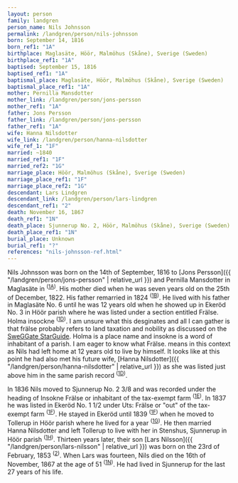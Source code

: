 ```yaml
---
layout: person
family: landgren
person_name: Nils Johnsson
permalink: /landgren/person/nils-johnsson
born: September 14, 1816
born_ref1: "1A"
birthplace: Maglasäte, Höör, Malmöhus (Skåne), Sverige (Sweden)
birthplace_ref1: "1A"
baptised: September 15, 1816
baptised_ref1: "1A"
baptismal_place: Maglasäte, Höör, Malmöhus (Skåne), Sverige (Sweden)
baptismal_place_ref1: "1A"
mother: Pernilla Mansdotter
mother_link: /landgren/person/jons-persson
mother_ref1: "1A"
father: Jons Persson
father_link: /landgren/person/jons-persson
father_ref1: "1A"
wife: Hanna Nilsdotter
wife_link: /landgren/person/hanna-nilsdotter
wife_ref_1: "1F"
married: ~1840
married_ref1: "1F"
married_ref2: "1G"
marriage_place: Höör, Malmöhus (Skåne), Sverige (Sweden)
marriage_place_ref1: "1F"
marriage_place_ref2: "1G"
descendant: Lars Lindgren
descendant_link: /landgren/person/lars-lindgren
descendant_ref1: "2"
death: November 16, 1867
death_ref1: "1N"
death_place: Sjunnerup No. 2, Höör, Malmöhus (Skåne), Sverige (Sweden)
death_place_ref1: "1N"
burial_place: Unknown
burial_ref1: "?"
references: "nils-johnsson-ref.html"
---
```


Nils Johnsson was born on the 14th of September, 1816 to [Jons Persson]({{ "/landgren/person/jons-persson" | relative_url }}) and Pernilla Mansdotter in Maglasäte in <sup>([1A](#1A))</sup>. His mother died when he was seven years old on the 25th of December, 1822. His father remarried in 1824 <sup>([1B](#1B))</sup>. He lived with his father in Maglasäte No. 6 until he was 12 years old when he showed up in Ekeröd No. 3 in Höör parish where he was listed under a section entitled Frälse. Holma insockne <sup>([1D](#1D))</sup>. I am unsure what this desginates and all I can gather is that frälse probably refers to land taxation and nobility as discussed on the [SweGGate StarGuide](http://sites.rootsweb.com/~swewgw/Geogr/thGeoLand00.htm#Fr%C3%A4lse). Holma is a place name and insokne is a word of inhabitant of a parish. I am eager to know what Frälse. means in this context as Nils had left home at 12 years old to live by himself. It looks like at this point he had also met his future wife, [Hanna Nilsdotter]({{ "/landgren/person/hanna-nilsdotter" | relative_url }}) as she was listed just above him in the same parish record <sup>([1D](#1D))</sup>.

In 1836 Nils moved to Sjunnerup No. 2 3/8 and was recorded under the heading of Insokne Frälse or inhabitant of the tax-exempt farm <sup>([1E](#1E))</sup>. In 1837 he was listed in Ekeröd No. 1 1/2 under Uts: Frälse or "out" of the tax-exempt farm <sup>([1F](#1F))</sup>. He stayed in Ekeröd until 1839 <sup>([1F](#1F))</sup> when he moved to Tollerup in Höör parish where he lived for a year <sup>([1G](#1G))</sup>. He then married Hanna Nilsdotter and left Tollerup to live with her in Stenshus, Sjunnerup in Höör parish <sup>([1H](#1H))</sup>. Thirteen years later, their son [Lars Nilsson]({{ "/landgren/person/lars-nilsson" | relative_url }}) was born on the 23rd of February, 1853 <sup>([2](#2))</sup>. When Lars was fourteen, Nils died on the 16th of November, 1867 at the age of 51 <sup>([1N](#1N))</sup>. He had lived in Sjunnerup for the last 27 years of his life. 
